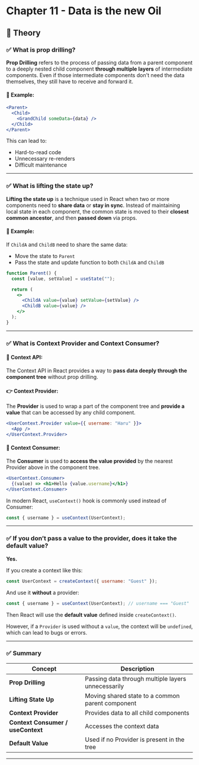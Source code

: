 
# Chapter 11 - Data is the new Oil

## 📌 Theory

### ✅ What is prop drilling?

**Prop Drilling** refers to the process of passing data from a parent component to a deeply nested child component **through multiple layers** of intermediate components. Even if those intermediate components don't need the data themselves, they still have to receive and forward it.

#### 🔽 Example:
```jsx
<Parent>
  <Child>
    <GrandChild someData={data} />
  </Child>
</Parent>
```
This can lead to:
- Hard-to-read code
- Unnecessary re-renders
- Difficult maintenance

---

### ✅ What is lifting the state up?

**Lifting the state up** is a technique used in React when two or more components need to **share data** or **stay in sync**. Instead of maintaining local state in each component, the common state is moved to their **closest common ancestor**, and then **passed down** via props.

#### 🔽 Example:
If `ChildA` and `ChildB` need to share the same data:
- Move the state to `Parent`
- Pass the state and update function to both `ChildA` and `ChildB`

```jsx
function Parent() {
  const [value, setValue] = useState("");

  return (
    <>
      <ChildA value={value} setValue={setValue} />
      <ChildB value={value} />
    </>
  );
}
```

---

### ✅ What is Context Provider and Context Consumer?

#### 🧠 Context API:
The Context API in React provides a way to **pass data deeply through the component tree** without prop drilling.

#### 👉 Context Provider:
The **Provider** is used to wrap a part of the component tree and **provide a value** that can be accessed by any child component.

```jsx
<UserContext.Provider value={{ username: "Haru" }}>
  <App />
</UserContext.Provider>
```

#### 👀 Context Consumer:
The **Consumer** is used to **access the value provided** by the nearest Provider above in the component tree.

```jsx
<UserContext.Consumer>
  {(value) => <h1>Hello {value.username}</h1>}
</UserContext.Consumer>
```

In modern React, `useContext()` hook is commonly used instead of Consumer:

```jsx
const { username } = useContext(UserContext);
```

---

### ✅ If you don’t pass a value to the provider, does it take the default value?

**Yes.**

If you create a context like this:

```js
const UserContext = createContext({ username: "Guest" });
```

And use it **without** a provider:

```js
const { username } = useContext(UserContext); // username === "Guest"
```

Then React will use the **default value** defined inside `createContext()`.

However, if a `Provider` is used without a `value`, the context will be `undefined`, which can lead to bugs or errors.

---

### ✅ Summary

| Concept | Description |
|--------|-------------|
| **Prop Drilling** | Passing data through multiple layers unnecessarily |
| **Lifting State Up** | Moving shared state to a common parent component |
| **Context Provider** | Provides data to all child components |
| **Context Consumer / useContext** | Accesses the context data |
| **Default Value** | Used if no Provider is present in the tree |

---

